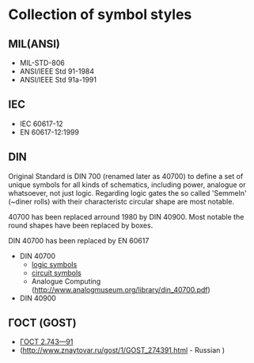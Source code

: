 # Collection of symbol styles

## MIL(ANSI)

 * MIL-STD-806
 * ANSI/IEEE Std 91-1984
 * ANSI/IEEE Std 91a-1991

## IEC

 * IEC 60617-12
 * EN 60617-12:1999

## DIN

Original Standard is DIN 700 (renamed later as 40700) to define a set of unique symbols for all kinds of schematics, including power, analogue or whatsoever, not just logic. Regarding logic gates the so called 'Semmeln' (~diner rolls) with their characteristc circular shape are most notable.

40700 has been replaced arround 1980 by DIN 40900. Most notable the round shapes have been replaced by boxes.

DIN 40700 has been replaced by EN 60617 

  * DIN 40700
    * [logic symbols](https://commons.wikimedia.org/wiki/Category:DIN_40700)
    * [circuit symbols](https://commons.wikimedia.org/wiki/Category:DIN_circuit_symbols)
    * Analogue Computing (http://www.analogmuseum.org/library/din_40700.pdf)
  * DIN 40900


## ГОСТ (GOST)

 * [ГОСТ 2.743—91](http://gostexpert.ru/gost/getDoc/3720)
 * (http://www.znaytovar.ru/gost/1/GOST_274391.html - Russian )

